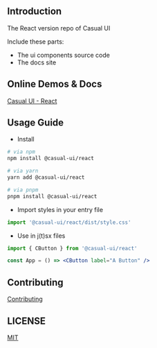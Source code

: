 ## Introduction
The React version repo of Casual UI

Include these parts:
- The ui components source code
- The docs site

## Online Demos & Docs 

[Casual UI - React](https://react.casual-ui.site/)

## Usage Guide

- Install
```sh
# via npm
npm install @casual-ui/react

# via yarn
yarn add @casual-ui/react

# via pnpm
pnpm install @casual-ui/react
```
- Import styles in your entry file
```js
import '@casual-ui/react/dist/style.css'
```
- Use in j(t)sx files
```jsx
import { CButton } from '@casual-ui/react'

const App = () => <CButton label="A Button" />
```

## Contributing

[Contributing](./CONTRIBUTING.md)

## LICENSE

[MIT](https://opensource.org/licenses/MIT)

